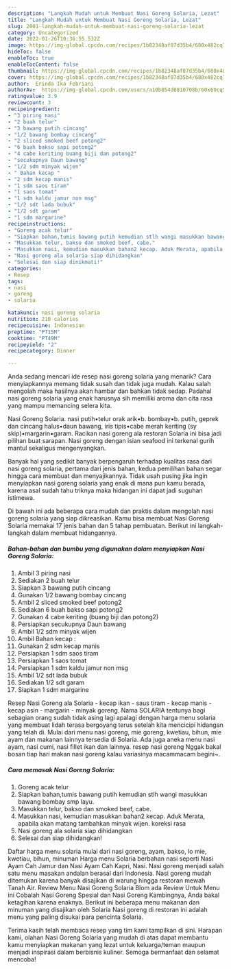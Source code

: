 ```yaml
---
description: "Langkah Mudah untuk Membuat Nasi Goreng Solaria, Lezat"
title: "Langkah Mudah untuk Membuat Nasi Goreng Solaria, Lezat"
slug: 2001-langkah-mudah-untuk-membuat-nasi-goreng-solaria-lezat
category: Uncategorized
date: 2022-01-26T10:36:55.532Z
image: https://img-global.cpcdn.com/recipes/1b82348af07d35b4/680x482cq70/nasi-goreng-solaria-foto-resep-utama.jpg
hideToc: false
enableToc: true
enableTocContent: false
thumbnail: https://img-global.cpcdn.com/recipes/1b82348af07d35b4/680x482cq70/nasi-goreng-solaria-foto-resep-utama.jpg
cover: https://img-global.cpcdn.com/recipes/1b82348af07d35b4/680x482cq70/nasi-goreng-solaria-foto-resep-utama.jpg
author:  Erinda Ika Febriani
authorAv:  https://img-global.cpcdn.com/users/a10b854d0810708b/60x60cq50/avatar.jpg
ratingvalue: 3.9
reviewcount: 3
recipeingredient:
- "3 piring nasi"
- "2 buah telur"
- "3 bawang putih cincang"
- "1/2 bawang bombay cincang"
- "2 sliced smoked beef potong2"
- "6 buah bakso sapi potong2"
- "4 cabe keriting buang biji dan potong2"
- "secukupnya Daun bawang"
- "1/2 sdm minyak wijen"
- " Bahan kecap "
- "2 sdm kecap manis"
- "1 sdm saos tiram"
- "1 saos tomat"
- "1 sdm kaldu jamur non msg"
- "1/2 sdt lada bubuk"
- "1/2 sdt garam"
- "1 sdm margarine"
recipeinstructions:
- "Goreng acak telur"
- "Siapkan bahan,tumis bawang putih kemudian stlh wangi masukkan bawang bombay smp layu."
- "Masukkan telur, bakso dan smoked beef, cabe."
- "Masukkan nasi, kemudian masukkan bahan2 kecap. Aduk Merata, apabila akan matang tambahkan minyak wijen. koreksi rasa"
- "Nasi goreng ala solaria siap dihidangkan"
- "Selesai dan siap dinikmati!"
categories:
- Resep
tags:
- nasi
- goreng
- solaria

katakunci: nasi goreng solaria 
nutrition: 210 calories
recipecuisine: Indonesian
preptime: "PT15M"
cooktime: "PT49M"
recipeyield: "2"
recipecategory: Dinner

---
```



Anda sedang mencari ide resep nasi goreng solaria yang menarik? Cara menyiapkannya memang tidak susah dan tidak juga mudah. Kalau salah mengolah maka hasilnya akan hambar dan bahkan tidak sedap. Padahal nasi goreng solaria yang enak harusnya sih memiliki aroma dan cita rasa yang mampu memancing selera kita.


Nasi Goreng Solaria. nasi putih•telur orak arik•b. bombay•b. putih, geprek dan cincang halus•daun bawang, iris tipis•cabe merah keriting (sy skip)•margarin•garam. Racikan nasi goreng ala restoran Solaria ini bisa jadi pilihan buat sarapan. Nasi goreng dengan isian seafood ini terkenal gurih mantul sekaligus mengenyangkan.

Banyak hal yang sedikit banyak berpengaruh terhadap kualitas rasa dari nasi goreng solaria, pertama dari jenis bahan, kedua pemilihan bahan segar hingga cara membuat dan menyajikannya. Tidak usah pusing jika ingin menyiapkan nasi goreng solaria yang enak di mana pun kamu berada, karena asal sudah tahu triknya maka hidangan ini dapat jadi suguhan istimewa.


Di bawah ini ada beberapa cara mudah dan praktis dalam mengolah nasi goreng solaria yang siap dikreasikan. Kamu bisa membuat Nasi Goreng Solaria memakai 17 jenis bahan dan 5 tahap pembuatan. Berikut ini langkah-langkah dalam membuat hidangannya.

<!--inarticleads1-->

##### Bahan-bahan dan bumbu yang digunakan dalam menyiapkan Nasi Goreng Solaria:

1. Ambil 3 piring nasi
1. Sediakan 2 buah telur
1. Siapkan 3 bawang putih cincang
1. Gunakan 1/2 bawang bombay cincang
1. Ambil 2 sliced smoked beef potong2
1. Sediakan 6 buah bakso sapi potong2
1. Gunakan 4 cabe keriting (buang biji dan potong2)
1. Persiapkan secukupnya Daun bawang
1. Ambil 1/2 sdm minyak wijen
1. Ambil  Bahan kecap :
1. Gunakan 2 sdm kecap manis
1. Persiapkan 1 sdm saos tiram
1. Persiapkan 1 saos tomat
1. Persiapkan 1 sdm kaldu jamur non msg
1. Ambil 1/2 sdt lada bubuk
1. Sediakan 1/2 sdt garam
1. Siapkan 1 sdm margarine


Resep Nasi Goreng ala Solaria - kecap ikan - saus tiram - kecap manis - kecap asin - margarin - minyak goreng. Nama SOLARIA tentunya bagi sebagian orang sudah tidak asing lagi apalagi dengan harga menu solaria yang membuat lidah terasa bergoyang terus setelah kita mencicipi hidangan yang telah di. Mulai dari menu nasi goreng, mie goreng, kwetiau, bihun, mie ayam dan makanan lainnya tersedia di Solaria. Ada juga aneka menu nasi ayam, nasi cumi, nasi fillet ikan dan lainnya. resep nasi goreng Nggak bakal bosan tiap hari makan nasi goreng kalau variasinya macammacam begini~. 

<!--inarticleads2-->

##### Cara memasak Nasi Goreng Solaria:

1. Goreng acak telur
1. Siapkan bahan,tumis bawang putih kemudian stlh wangi masukkan bawang bombay smp layu.
1. Masukkan telur, bakso dan smoked beef, cabe.
1. Masukkan nasi, kemudian masukkan bahan2 kecap. Aduk Merata, apabila akan matang tambahkan minyak wijen. koreksi rasa
1. Nasi goreng ala solaria siap dihidangkan
1. Selesai dan siap dihidangkan!

Daftar harga menu solaria mulai dari nasi goreng, ayam, bakso, lo mie, kwetiau, bihun, minuman Harga menu Solaria berbahan nasi seperti Nasi Ayam Cah Jamur dan Nasi Ayam Cah Kapri, Nasi. Nasi goreng menjadi salah satu menu masakan andalan berasal dari Indonesia. Nasi goreng mudah ditemukan karena banyak disajikan di warung hingga restoran mewah Tanah Air. Review Menu Nasi Goreng Solaria Blom ada Review Untuk Menu ini Cobalah Nasi Goreng Spesial dan Nasi Goreng Kambingnya, Anda bakal ketagihan karena enaknya. Berikut ini beberapa menu makanan dan minuman yang disajikan oleh Solaria Nasi goreng di restoran ini adalah menu yang paling disukai para pencinta Solaria. 

Terima kasih telah membaca resep yang tim kami tampilkan di sini. Harapan kami, olahan Nasi Goreng Solaria yang mudah di atas dapat membantu kamu menyiapkan makanan yang lezat untuk keluarga/teman maupun menjadi inspirasi dalam berbisnis kuliner. Semoga bermanfaat dan selamat mencoba!
